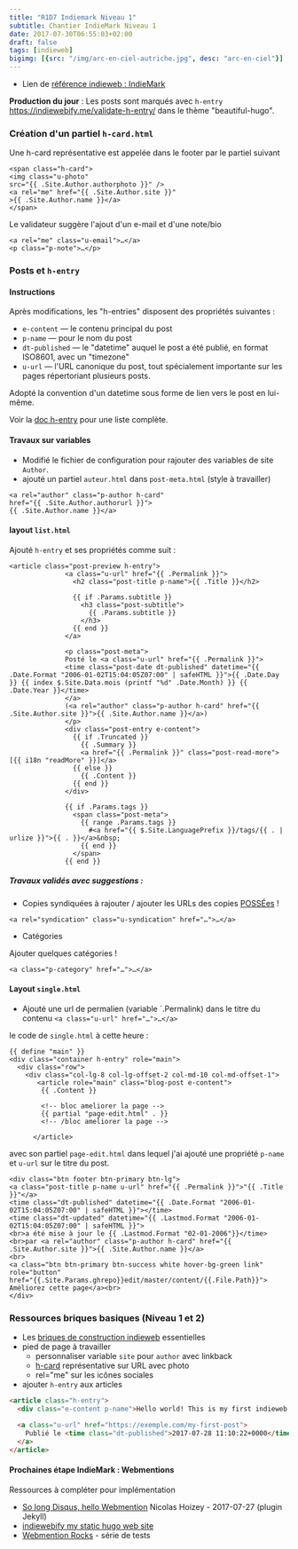 ```yaml
---
title: "R1D7 Indiemark Niveau 1"
subtitle: Chantier IndieMark Niveau 1
date: 2017-07-30T06:55:03+02:00
draft: false
tags: [indieweb]
bigimg: [{src: "/img/arc-en-ciel-autriche.jpg", desc: "arc-en-ciel"}]
---
```


- Lien de [référence indieweb : IndieMark](https://indieweb.org/IndieMark#Level_1) 

**Production du jour** : Les posts sont marqués avec  `h-entry` <https://indiewebify.me/validate-h-entry/> dans le thème "beautiful-hugo".

<!--more-->

### Création d'un partiel `h-card.html` 

Une h-card représentative est appelée dans le footer par le partiel suivant 

```
<span class="h-card">
<img class="u-photo"   
src="{{ .Site.Author.authorphoto }}" />   
<a rel="me" href="{{ .Site.Author.site }}"  
>{{ .Site.Author.name }}</a>
</span>
```

Le validateur suggère l'ajout d'un e-mail et d'une note/bio

```
<a rel="me" class="u-email">…</a>
<p class="p-note">…</p>
```


### Posts et `h-entry`
#### Instructions

Après modifications, les "h-entries" disposent des propriétés suivantes :

  * `e-content` — le contenu principal du post
  * `p-name` — pour le nom du post 
  * `dt-published` — le "datetime" auquel le post a été publié, en format ISO8601, avec un "timezone"
  * `u-url` — l'URL canonique du post, tout spécialement importante sur les pages répertoriant plusieurs posts.

Adopté la convention d'un datetime sous forme de lien vers le post en lui-même.

Voir la [doc h-entry](https://microformats.org/wiki/h-entry) pour une liste complète.

#### Travaux sur variables

- Modifié le fichier de configuration pour rajouter des variables de site `Author`.
- ajouté un partiel `auteur.html` dans `post-meta.html` (style à travailler)

```
<a rel="author" class="p-author h-card" 
href="{{ .Site.Author.authorurl }}"> 
{{ .Site.Author.name }}</a>
```

#### layout `list.html`

Ajouté `h-entry` et ses propriétés comme suit : 

```
<article class="post-preview h-entry">
              <a class="u-url" href="{{ .Permalink }}">
                <h2 class="post-title p-name">{{ .Title }}</h2>
    
                {{ if .Params.subtitle }}
                  <h3 class="post-subtitle">
                    {{ .Params.subtitle }}
                  </h3>
                {{ end }}
              </a>
    
              <p class="post-meta">
              Posté le <a class="u-url" href="{{ .Permalink }}">
              <time class="post-date dt-published" datetime="{{ .Date.Format "2006-01-02T15:04:05Z07:00" | safeHTML }}">{{ .Date.Day }} {{ index $.Site.Data.mois (printf "%d" .Date.Month) }} {{ .Date.Year }}</time>
              </a> 
              (<a rel="author" class="p-author h-card" href="{{ .Site.Author.site }}">{{ .Site.Author.name }}</a>)
              </p>
              <div class="post-entry e-content">
                {{ if .Truncated }}
                  {{ .Summary }}
                  <a href="{{ .Permalink }}" class="post-read-more">[{{ i18n "readMore" }}]</a>
                {{ else }}
                  {{ .Content }}
                {{ end }}
              </div>
    
              {{ if .Params.tags }}
                <span class="post-meta">
                  {{ range .Params.tags }}
                    #<a href="{{ $.Site.LanguagePrefix }}/tags/{{ . | urlize }}">{{ . }}</a>&nbsp;
                  {{ end }}
                </span>
              {{ end }}
```

##### Travaux validés avec suggestions : 

- Copies syndiquées à rajouter / ajouter les URLs des copies [POSSÉes](https://indieweb.org/POSSE) !

`<a rel="syndication" class="u-syndication" href="…">…</a>`

- Catégories

Ajouter quelques catégories !

`<a class="p-category" href="…">…</a>`

#### Layout `single.html`

- Ajouté une url de permalien (variable `.Permalink) dans le titre du contenu ```<a class="u-url" href="…">…</a>``` 

le code de `single.html` à cette heure :

```
{{ define "main" }}
<div class="container h-entry" role="main">
  <div class="row">
    <div class="col-lg-8 col-lg-offset-2 col-md-10 col-md-offset-1">
       <article role="main" class="blog-post e-content">
        {{ .Content }}
        
        <!-- bloc ameliorer la page -->
        {{ partial "page-edit.html" . }}
        <!-- /bloc ameliorer la page --> 
        
      </article>
```

avec son partiel `page-edit.html` dans lequel j'ai ajouté une propriété `p-name` et `u-url` sur le titre du post.  

```
<div class="btn footer btn-primary btn-lg"> 
<a class="post-title p-name u-url" href="{{ .Permalink }}">"{{ .Title }}"</a>
<time class="dt-published" datetime="{{ .Date.Format "2006-01-02T15:04:05Z07:00" | safeHTML }}"></time>
<time class="dt-updated" datetime="{{ .Lastmod.Format "2006-01-02T15:04:05Z07:00" | safeHTML }}">
<br>a été mise à jour le {{ .Lastmod.Format "02-01-2006"}}</time>
<br>par <a rel="author" class="p-author h-card" href="{{ .Site.Author.site }}">{{ .Site.Author.name }}</a>
<br>
<a class="btn btn-primary btn-success white hover-bg-green link" role="button" 
href="{{.Site.Params.ghrepo}}edit/master/content/{{.File.Path}}">
Améliorez cette page</a><br>
</div>
```

### Ressources briques basiques (Niveau 1 et 2)

- Les [briques de construction indieweb](https://adactio.com/journal/7698) essentielles
- pied de page à travailler 
	- personnaliser variable `site` pour `author` avec linkback
	- [h-card](http://microformats.org/wiki/h-card) représentative sur URL avec photo 
	- rel="me" sur les icônes sociales
- ajouter `h-entry` aux articles

```html
<article class="h-entry">
  <div class="e-content p-name">Hello world! This is my first indieweb post.</div>

  <a class="u-url" href="https://exemple.com/my-first-post">
    Publié le <time class="dt-published">2017-07-28 11:10:22+0000</time>
  </a>
</article>
```



#### Prochaines étape IndieMark : Webmentions

Ressources à compléter pour implémentation 

- [So long Disqus, hello Webmention](https://nicolas-hoizey.com/2017/07/so-long-disqus-hello-webmentions.html) Nicolas Hoizey - 2017-07-27 (plugin Jekyll)
- [indiewebify my static hugo web site](http://www.petersell.com/2017/indiewebify-my-static-hugo-website)
- [Webmention Rocks](https://webmention.rocks/) - série de tests 


